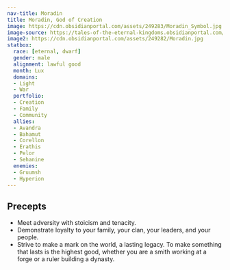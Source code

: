 ```yaml
---
nav-title: Moradin
title: Moradin, God of Creation
image: https://cdn.obsidianportal.com/assets/249283/Moradin_Symbol.jpg
image-source: https://tales-of-the-eternal-kingdoms.obsidianportal.com/wikis/moradin
image2: https://cdn.obsidianportal.com/assets/249282/Moradin.jpg
statbox:
  race: [eternal, dwarf]
  gender: male
  alignment: lawful good
  month: Lux
  domains:
  - Light
  - War
  portfolio:
  - Creation
  - Family
  - Community
  allies:
  - Avandra
  - Bahamut
  - Corellon
  - Erathis
  - Pelor
  - Sehanine
  enemies:
  - Gruumsh
  - Hyperion
---
```


## Precepts

* Meet adversity with stoicism and tenacity.
* Demonstrate loyalty to your family, your clan, your leaders, and your people.
* Strive to make a mark on the world, a lasting legacy. To make something that lasts is the highest good, whether you are a smith working at a forge or a ruler building a dynasty.
